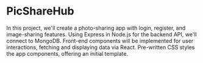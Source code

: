 # PicShareHub
In this project, we'll create a photo-sharing app with login, register, and image-sharing features. Using Express in Node.js for the backend API, we'll connect to MongoDB. Front-end components will be implemented for user interactions, fetching and displaying data via React. Pre-written CSS styles the app components, offering an initial template.
